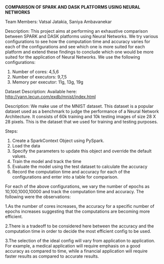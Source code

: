 **COMPARISON OF SPARK AND DASK PLATFORMS USING NEURAL NETWORKS**

Team Members: Vatsal Jatakia, Saniya Ambavanekar

Description: 
This project aims at performing an exhaustive comparison between SPARK and DASK platforms using Neural Networks. We try various configurations to see how the computation time and accuracy varies for each of the configurations and see which one is more suited for each platform and extend these findings to conclude which one would be more suited for the application of Neural Networks. We use the following configurations: 
1. Number of cores: 4,5,6
2. Number of executors: 9,7,5
3. Memory per executor: 11g, 13g, 19g

Dataset Description: 
Available here: http://yann.lecun.com/exdb/mnist/index.html

Description: We make use of the MNIST dataset. This dataset is a popular dataset used as a benchmark to judge the performance of a Neural Network Architecture. It consists of 60k training and 10k testing images of size 28 X 28 pixels. This is the dataset that we used for training and testing purposes.

Steps: 
1. Create a SparkContext Object using PySpark. 
2. Load the data 
3. Specify the parameters to update this object and override the default values. 
4. Train the model and track the time 
5. Evaluate the model using the test dataset to calculate the accuracy 
6. Record the computation time and accuracy for each of the configurations and enter into a table for comparison. 

For each of the above configurations, we vary the number of epochs as 10,100,1000,10000 and track the computation time and accuracy. 
The following were the observations: 

1.As the number of cores increases, the accuracy for a specific number of epochs increases suggesting that the computations are becoming more efficient. 

2.There is a tradeoff to be considered here between the accuracy and the computation time in order to decide the most efficient config to be used. 

3.The selection of the ideal config will vary from application to application. For example, a medical application will require emphasis on a good accuracy as compared to time, while a financial application will require faster results as compared to accurate results. 
